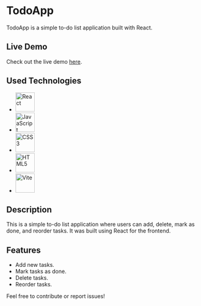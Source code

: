 # TodoApp

TodoApp is a simple to-do list application built with React.

## Live Demo

Check out the live demo [here](https://reactodoappbygmk.netlify.app/).

## Used Technologies

- <img src="https://user-images.githubusercontent.com/25181517/183897015-94a058a6-b86e-4e42-a37f-bf92061753e5.png" alt="React" width="50" height="50">
- <img src="https://user-images.githubusercontent.com/25181517/117447155-6a868a00-af3d-11eb-9cfe-245df15c9f3f.png" alt="JavaScript" width="50" height="50">
- <img src="https://github.com/marwin1991/profile-technology-icons/assets/62091613/b40892ef-efb8-4b0e-a6b5-d1cfc2f3fc35" alt="CSS3" width="50" height="50">
- <img src="https://user-images.githubusercontent.com/25181517/192158954-f88b5814-d510-4564-b285-dff7d6400dad.png" alt="HTML5" width="50" height="50">
- <img src="https://user-images.githubusercontent.com/25181517/183898674-75a4a1b1-f960-4ea9-abcb-637170a00a75.png" alt="Vite" width="50" height="50">

## Description

This is a simple to-do list application where users can add, delete, mark as done, and reorder tasks. It was built using React for the frontend.

## Features

- Add new tasks.
- Mark tasks as done.
- Delete tasks.
- Reorder tasks.

Feel free to contribute or report issues!
